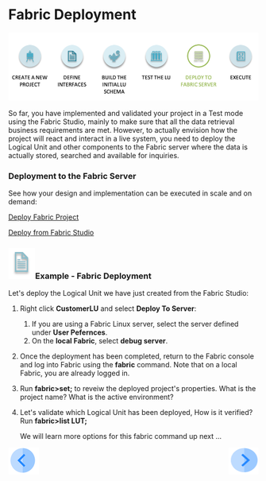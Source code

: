# Fabric Deployment

![](/academy/Training_Level_1/03_fabric_basic_LU/images/fabric_main_flow_07.png)

So far, you have implemented and validated your project in a Test mode using the Fabric Studio, mainly to make sure that all the data retrieval business requirements are met. However, to actually envision how the project will react and interact in a live system, you need to deploy the Logical Unit and other components to the Fabric server where the data is actually stored, searched and available for inquiries.

 

### Deployment to the Fabric Server

See how your design and implementation can be executed in scale and on demand:

[Deploy Fabric Project](/articles/16_deploy_fabric/01_deploy_Fabric_project.md)

[Deploy from Fabric Studio](/articles/16_deploy_fabric/02_deploy_from_Fabric_Studio.md)


### ![](/academy/Training_Level_1/03_fabric_basic_LU/images/example.png)Example - Fabric Deployment

Let's deploy the Logical Unit we have just created from the Fabric Studio:

1. Right click  **CustomerLU** and select **Deploy To Server**:

   1. If you are using a Fabric Linux server, select the server defined under **User Pefernces**.
   2. On the **local Fabric**, select **debug server**. 

2. Once the deployment has been completed, return to the Fabric console and log into Fabric using the **fabric** command. Note that on a local Fabric, you are already logged in.

3. Run **fabric>set;** to reveiw the deployed project's properties. What is the project name? What is the active environment?

4. Let's validate which Logical Unit has been deployed, How is it verified?  Run **fabric>list LUT;**  

    We will learn more options for this fabric command up next ...



 [![Previous](/articles/images/Previous.png)](/academy/Training_Level_1/04_fabric_runtime/02_getting_started_with_fabric_server.md)[<img align="right" width="60" height="54" src="/articles/images/Next.png">](/academy/Training_Level_1/04_fabric_runtime/04_fabric_basic_commands.md)

 

